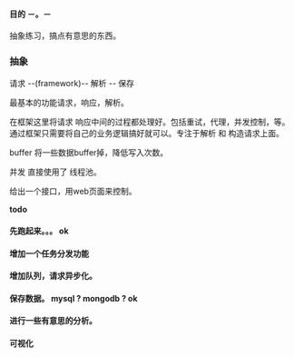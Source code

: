 #### 目的 －。－    

抽象练习，搞点有意思的东西。


### 抽象   

请求 --(framework)-- 解析 -- 保存    


最基本的功能请求，响应，解析。   

在框架这里将请求 响应中间的过程都处理好。包括重试，代理，并发控制，等。    
通过框架只需要将自己的业务逻辑搞好就可以。专注于解析 和 构造请求上面。    


buffer 将一些数据buffer掉，降低写入次数。   

并发 直接使用了 线程池。



给出一个接口，用web页面来控制。
     





**todo**     

#### 先跑起来。。。  ok  
  

#### 增加一个任务分发功能   
  

#### 增加队列，请求异步化。   
   

#### 保存数据。 mysql ? mongodb ?   ok
 

#### 进行一些有意思的分析。    

#### 可视化












    



